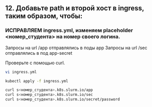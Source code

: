 ## 12. Добавьте path и второй хост в ingress, таким образом, чтобы:

### ИСПРАВЛЯЕМ ingress.yml, изменяем placeholder <номер_студента> на номер своего логина.

Запросы на url /app отправлялись в поды app
Запросы на url /sec отправлялись в под app-secret

Проверьте с помощью curl.

```bash
vi ingress.yml

kubectl apply -f ingress.yml

curl s<номер_студента>.k8s.slurm.io/app
curl s<номер_студента>.k8s.slurm.io/sec
curl s<номер_студента>.k8s.slurm.io/secret/password

```